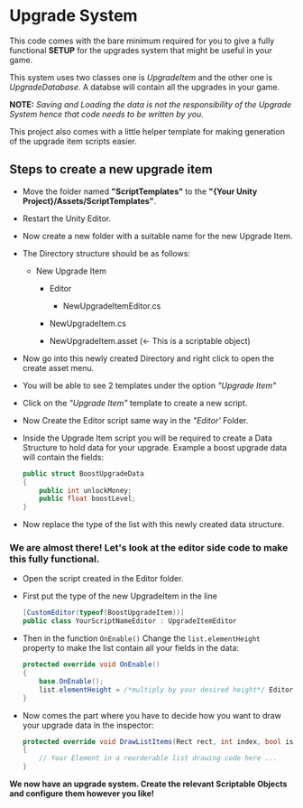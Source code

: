 # Upgrade System

This code comes with the bare minimum required for you to give a fully functional **SETUP** for the upgrades system that might be useful in your game.

This system uses two classes one is _UpgradeItem_ and the other one is _UpgradeDatabase_. A databse will contain all the upgrades in your game.

**NOTE:** _Saving and Loading the data is not the responsibility of the Upgrade System hence that code needs to be written by you._

This project also comes with a little helper template for making generation of the upgrade item scripts easier.

## Steps to create a new upgrade item

-   Move the folder named **"ScriptTemplates"** to the **"{Your Unity Project}/Assets/ScriptTemplates"**.

-   Restart the Unity Editor.

-   Now create a new folder with a suitable name for the new Upgrade Item.

-   The Directory structure should be as follows:

    -   New Upgrade Item

        -   Editor

            -   NewUpgradeItemEditor.cs

        -   NewUpgradeItem.cs
        -   NewUpgradeItem.asset (<- This is a scriptable object)

-   Now go into this newly created Directory and right click to open the create asset menu.

-   You will be able to see 2 templates under the option _"Upgrade Item"_

-   Click on the _"Upgrade Item"_ template to create a new script.

-   Now Create the Editor script same way in the _"Editor'_ Folder.

-   Inside the Upgrade Item script you will be required to create a Data Structure to hold data for your upgrade. Example a boost upgrade data will contain the fields:

    ```c#
    public struct BoostUpgradeData
    {
        public int unlockMoney;
        public float boostLevel;
    }
    ```

-   Now replace the type of the list with this newly created data structure.

### We are almost there! Let's look at the editor side code to make this fully functional.

-   Open the script created in the Editor folder.

-   First put the type of the new UpgradeItem in the line

    ```c#
    [CustomEditor(typeof(BoostUpgradeItem))]
    public class YourScriptNameEditor : UpgradeItemEditor
    ```

-   Then in the function `OnEnable()` Change the `list.elementHeight` property to make the list contain all your fields in the data:

    ```c#
    protected override void OnEnable()
    {
        base.OnEnable();
        list.elementHeight = /*multiply by your desired height*/ EditorGUIUtility.singleLineHeight;
    }
    ```

-   Now comes the part where you have to decide how you want to draw your upgrade data in the inspector:
    ```c#
    protected override void DrawListItems(Rect rect, int index, bool isActive, bool isFocused)
    {
        // Your Element in a reorderable list drawing code here ...
    }
    ```

**We now have an upgrade system. Create the relevant Scriptable Objects and configure them however you like!**
